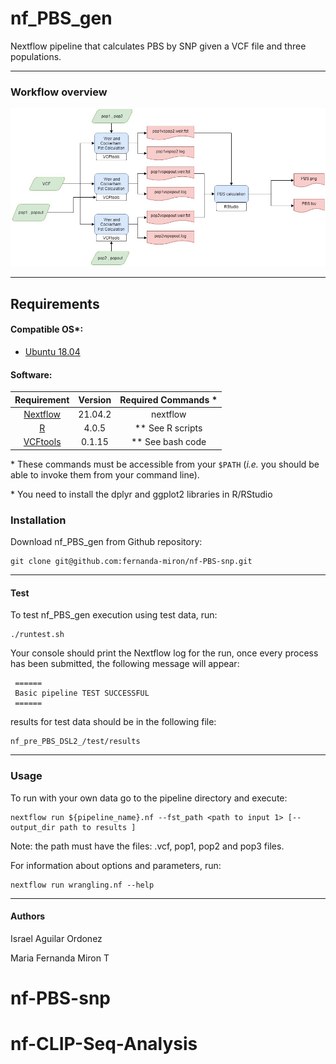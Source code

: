 

# **nf_PBS_gen**

Nextflow pipeline that calculates PBS by SNP
given a VCF file and three populations. 

------------------------------------------------------------------------

### Workflow overview

![General Workflow](dev_notes/PBS_tool.jpg)

------------------------------------------------------------------------

## Requirements

#### Compatible OS\*:

-   [Ubuntu 18.04 ](http://releases.ubuntu.com/18.04/)

#### Software:

|                    Requirement                     |          Version           |  Required Commands \*  |
|:--------------------------------------------------:|:--------------------------:|:----------------------:|
|        [Nextflow](https://www.nextflow.io/)        |          21.04.2           |        nextflow        |
|          [R](https://www.r-project.org/)           |           4.0.5            |   \*\* See R scripts   |
| [VCFtools](http://vcftools.sourceforge.net/)       |           0.1.15           | \*\*   See bash code   |

\* These commands must be accessible from your `$PATH` (*i.e.* you
should be able to invoke them from your command line).

\* You need to install the dplyr and ggplot2 libraries in R/RStudio

### Installation

Download nf_PBS_gen from Github repository:

    git clone git@github.com:fernanda-miron/nf-PBS-snp.git

------------------------------------------------------------------------

#### Test

To test nf_PBS_gen execution using test data, run:

    ./runtest.sh

Your console should print the Nextflow log for the run, once every
process has been submitted, the following message will appear:

     ======
     Basic pipeline TEST SUCCESSFUL
     ======

results for test data should be in the following file:

    nf_pre_PBS_DSL2_/test/results

------------------------------------------------------------------------

### Usage

To run with your own data go to the pipeline directory and execute:

    nextflow run ${pipeline_name}.nf --fst_path <path to input 1> [--output_dir path to results ]

Note: the path must have the files: .vcf, pop1, pop2 and pop3 files. 

For information about options and parameters, run:

    nextflow run wrangling.nf --help

------------------------------------------------------------------------

#### Authors

Israel Aguilar Ordonez

Maria Fernanda Miron T

# nf-PBS-snp
# nf-CLIP-Seq-Analysis

